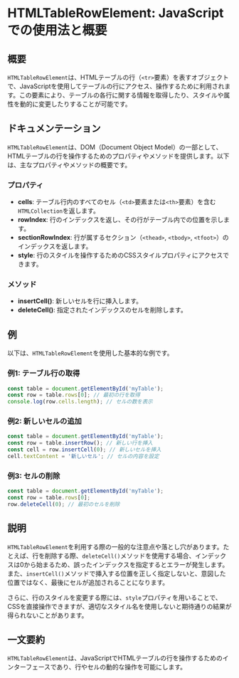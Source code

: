 <!--
Meta Description: # HTMLTableRowElement: JavaScriptでの使用法と概要 ## 概要 `HTMLTableRowElement`は、HTMLテーブルの行（`<tr>`要素）を表すオブジェクトで、JavaScriptを使用してテーブルの行にアクセス、操作するために利用されます。この要素により...
Meta Keywords: const, htmltablerowelement, table, row, document
-->

# HTMLTableRowElement: JavaScriptでの使用法と概要

## 概要
`HTMLTableRowElement`は、HTMLテーブルの行（`<tr>`要素）を表すオブジェクトで、JavaScriptを使用してテーブルの行にアクセス、操作するために利用されます。この要素により、テーブルの各行に関する情報を取得したり、スタイルや属性を動的に変更したりすることが可能です。

## ドキュメンテーション
`HTMLTableRowElement`は、DOM（Document Object Model）の一部として、HTMLテーブルの行を操作するためのプロパティやメソッドを提供します。以下は、主なプロパティやメソッドの概要です。

### プロパティ
- **cells**: テーブル行内のすべてのセル（`<td>`要素または`<th>`要素）を含む`HTMLCollection`を返します。
- **rowIndex**: 行のインデックスを返し、その行がテーブル内での位置を示します。
- **sectionRowIndex**: 行が属するセクション（`<thead>`, `<tbody>`, `<tfoot>`）のインデックスを返します。
- **style**: 行のスタイルを操作するためのCSSスタイルプロパティにアクセスできます。

### メソッド
- **insertCell()**: 新しいセルを行に挿入します。
- **deleteCell()**: 指定されたインデックスのセルを削除します。

## 例
以下は、`HTMLTableRowElement`を使用した基本的な例です。

### 例1: テーブル行の取得
```javascript
const table = document.getElementById('myTable');
const row = table.rows[0]; // 最初の行を取得
console.log(row.cells.length); // セルの数を表示
```

### 例2: 新しいセルの追加
```javascript
const table = document.getElementById('myTable');
const row = table.insertRow(); // 新しい行を挿入
const cell = row.insertCell(0); // 新しいセルを挿入
cell.textContent = '新しいセル'; // セルの内容を設定
```

### 例3: セルの削除
```javascript
const table = document.getElementById('myTable');
const row = table.rows[0];
row.deleteCell(0); // 最初のセルを削除
```

## 説明
`HTMLTableRowElement`を利用する際の一般的な注意点や落とし穴があります。たとえば、行を削除する際、`deleteCell()`メソッドを使用する場合、インデックスは0から始まるため、誤ったインデックスを指定するとエラーが発生します。また、`insertCell()`メソッドで挿入する位置を正しく指定しないと、意図した位置ではなく、最後にセルが追加されることになります。

さらに、行のスタイルを変更する際には、`style`プロパティを用いることで、CSSを直接操作できますが、適切なスタイル名を使用しないと期待通りの結果が得られないことがあります。

## 一文要約
`HTMLTableRowElement`は、JavaScriptでHTMLテーブルの行を操作するためのインターフェースであり、行やセルの動的な操作を可能にします。